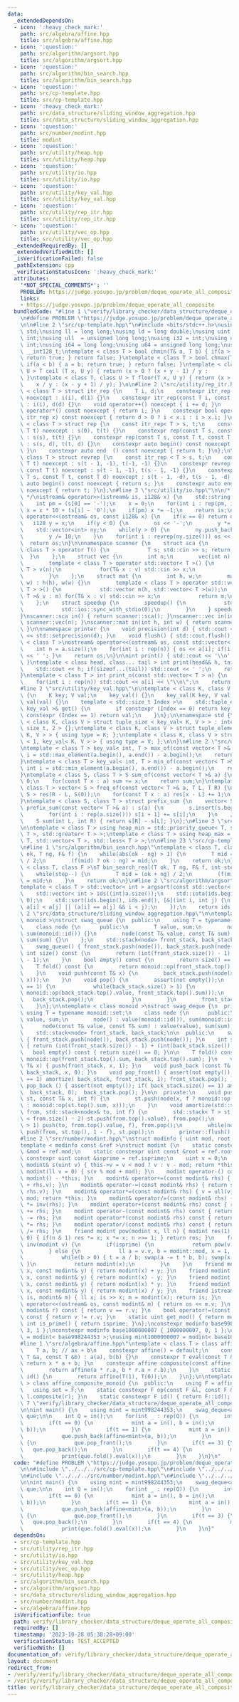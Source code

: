 ```yaml
---
data:
  _extendedDependsOn:
  - icon: ':heavy_check_mark:'
    path: src/algebra/affine.hpp
    title: src/algebra/affine.hpp
  - icon: ':question:'
    path: src/algorithm/argsort.hpp
    title: src/algorithm/argsort.hpp
  - icon: ':question:'
    path: src/algorithm/bin_search.hpp
    title: src/algorithm/bin_search.hpp
  - icon: ':question:'
    path: src/cp-template.hpp
    title: src/cp-template.hpp
  - icon: ':heavy_check_mark:'
    path: src/data_structure/sliding_window_aggregation.hpp
    title: src/data_structure/sliding_window_aggregation.hpp
  - icon: ':question:'
    path: src/number/modint.hpp
    title: modint
  - icon: ':question:'
    path: src/utility/heap.hpp
    title: src/utility/heap.hpp
  - icon: ':question:'
    path: src/utility/io.hpp
    title: src/utility/io.hpp
  - icon: ':question:'
    path: src/utility/key_val.hpp
    title: src/utility/key_val.hpp
  - icon: ':question:'
    path: src/utility/rep_itr.hpp
    title: src/utility/rep_itr.hpp
  - icon: ':question:'
    path: src/utility/vec_op.hpp
    title: src/utility/vec_op.hpp
  _extendedRequiredBy: []
  _extendedVerifiedWith: []
  _isVerificationFailed: false
  _pathExtension: cpp
  _verificationStatusIcon: ':heavy_check_mark:'
  attributes:
    '*NOT_SPECIAL_COMMENTS*': ''
    PROBLEM: https://judge.yosupo.jp/problem/deque_operate_all_composite
    links:
    - https://judge.yosupo.jp/problem/deque_operate_all_composite
  bundledCode: "#line 1 \"verify/library_checker/data_structure/deque_operate_all_composite.test.cpp\"\
    \n#define PROBLEM \"https://judge.yosupo.jp/problem/deque_operate_all_composite\"\
    \n\n#line 2 \"src/cp-template.hpp\"\n#include <bits/stdc++.h>\nusing namespace\
    \ std;\nusing ll = long long;\nusing ld = long double;\nusing uint = unsigned\
    \ int;\nusing ull  = unsigned long long;\nusing i32 = int;\nusing u32 = unsigned\
    \ int;\nusing i64 = long long;\nusing u64 = unsigned long long;\nusing i128 =\
    \ __int128_t;\ntemplate < class T > bool chmin(T& a, T b) { if(a > b) { a = b;\
    \ return true; } return false; }\ntemplate < class T > bool chmax(T& a, T b) {\
    \ if(a < b) { a = b; return true; } return false; }\ntemplate < class T, class\
    \ U > T ceil (T x, U y) { return (x > 0 ? (x + y - 1) / y :           x / y);\
    \ }\ntemplate < class T, class U > T floor(T x, U y) { return (x > 0 ?       \
    \    x / y : (x - y + 1) / y); }\n\n#line 2 \"src/utility/rep_itr.hpp\"\ntemplate\
    \ < class T > struct itr_rep {\n    T i, d;\n    constexpr itr_rep(const T i)\
    \ noexcept : i(i), d(1) {}\n    constexpr itr_rep(const T i, const T d) noexcept\
    \ : i(i), d(d) {}\n    void operator++() noexcept { i += d; }\n    constexpr int\
    \ operator*() const noexcept { return i; }\n    constexpr bool operator!=(const\
    \ itr_rep x) const noexcept { return d > 0 ? i < x.i : i > x.i; }\n};\n\ntemplate\
    \ < class T > struct rep {\n    const itr_rep< T > s, t;\n    constexpr rep(const\
    \ T t) noexcept : s(0), t(t) {}\n    constexpr rep(const T s, const T t) noexcept\
    \ : s(s), t(t) {}\n    constexpr rep(const T s, const T t, const T d) noexcept\
    \ : s(s, d), t(t, d) {}\n    constexpr auto begin() const noexcept { return s;\
    \ }\n    constexpr auto end  () const noexcept { return t; }\n};\n\ntemplate <\
    \ class T > struct revrep {\n    const itr_rep < T > s, t;\n    constexpr revrep(const\
    \ T t) noexcept : s(t - 1, -1), t(-1, -1) {}\n    constexpr revrep(const T s,\
    \ const T t) noexcept : s(t - 1, -1), t(s - 1, -1) {}\n    constexpr revrep(const\
    \ T s, const T t, const T d) noexcept : s(t - 1, -d), t(s - 1, -d) {}\n    constexpr\
    \ auto begin() const noexcept { return s; }\n    constexpr auto end  () const\
    \ noexcept { return t; }\n};\n#line 3 \"src/utility/io.hpp\"\n\n/* 128bit integer\
    \ */\nistream& operator>>(istream& is, i128& x) {\n    std::string s; is >> s;\n\
    \    int pm = (s[0] == '-');\n    x = 0;\n    for(int i : rep(pm, int(s.size())))\
    \ x = x * 10 + (s[i] - '0');\n    if(pm) x *= -1;\n    return is;\n}\nostream&\
    \ operator<<(ostream& os, const i128& x) {\n    if(x == 0) return os << x;\n \
    \   i128 y = x;\n    if(y < 0) {\n        os << '-';\n        y *= -1;\n    }\n\
    \    std::vector<int> ny;\n    while(y > 0) {\n        ny.push_back(y % 10);\n\
    \        y /= 10;\n    }\n    for(int i : revrep(ny.size())) os << ny[i];\n  \
    \  return os;\n}\n\nnamespace scanner {\n    struct sca {\n        template <\
    \ class T > operator T() {\n            T s; std::cin >> s; return s;\n      \
    \  }\n    };\n    struct vec {\n        int n;\n        vec(int n) : n(n) {}\n\
    \        template < class T > operator std::vector< T >() {\n            std::vector<\
    \ T > v(n);\n            for(T& x : v) std::cin >> x;\n            return v;\n\
    \        }\n    };\n    struct mat {\n        int h, w;\n        mat(int h, int\
    \ w) : h(h), w(w) {}\n        template < class T > operator std::vector< std::vector<\
    \ T > >() {\n            std::vector m(h, std::vector< T >(w));\n            for(std::vector<\
    \ T >& v : m) for(T& x : v) std::cin >> x;\n            return m;\n        }\n\
    \    };\n    struct speedup {\n        speedup() {\n            std::cin.tie(0);\n\
    \            std::ios::sync_with_stdio(0);\n        }\n    } speedup_instance;\n\
    }\nscanner::sca in() { return scanner::sca(); }\nscanner::vec in(int n) { return\
    \ scanner::vec(n); }\nscanner::mat in(int h, int w) { return scanner::mat(h, w);\
    \ }\n\nnamespace printer {\n    void precision(int d) { std::cout << std::fixed\
    \ << std::setprecision(d); }\n    void flush() { std::cout.flush(); }\n}\n\ntemplate\
    \ < class T >\nostream& operator<<(ostream& os, const std::vector< T > a) {\n\
    \    int n = a.size();\n    for(int i : rep(n)) { os << a[i]; if(i != n - 1) os\
    \ << ' '; }\n    return os;\n}\n\nint print() { std::cout << '\\n'; return 0;\
    \ }\ntemplate < class head, class... tail > int print(head&& h, tail&&... t) {\n\
    \    std::cout << h; if(sizeof...(tail)) std::cout << ' ';\n    return print(std::forward<tail>(t)...);\n\
    }\ntemplate < class T > int print_n(const std::vector< T > a) {\n    int n = a.size();\n\
    \    for(int i : rep(n)) std::cout << a[i] << \"\\n\";\n    return 0;\n}\n\n\n\
    #line 2 \"src/utility/key_val.hpp\"\n\ntemplate < class K, class V >\nstruct key_val\
    \ {\n    K key; V val;\n    key_val() {}\n    key_val(K key, V val) : key(key),\
    \ val(val) {}\n    template < std::size_t Index >\n    std::tuple_element_t< Index,\
    \ key_val >& get() {\n        if constexpr (Index == 0) return key;\n        if\
    \ constexpr (Index == 1) return val;\n    }\n};\n\nnamespace std {\n\ntemplate\
    \ < class K, class V > struct tuple_size < key_val< K, V > > : integral_constant<\
    \ size_t, 2 > {};\ntemplate < class K, class V > struct tuple_element < 0, key_val<\
    \ K, V > > { using type = K; };\ntemplate < class K, class V > struct tuple_element\
    \ < 1, key_val< K, V > > { using type = V; };\n\n}\n#line 2 \"src/utility/vec_op.hpp\"\
    \ntemplate < class T > key_val< int, T > max_of(const vector< T >& a) {\n    int\
    \ i = std::max_element(a.begin(), a.end()) - a.begin();\n    return {i, a[i]};\n\
    }\ntemplate < class T > key_val< int, T > min_of(const vector< T >& a) {\n   \
    \ int i = std::min_element(a.begin(), a.end()) - a.begin();\n    return {i, a[i]};\n\
    }\ntemplate < class S, class T > S sum_of(const vector< T >& a) {\n    S sum =\
    \ 0;\n    for(const T x : a) sum += x;\n    return sum;\n}\ntemplate < class S,\
    \ class T > vector< S > freq_of(const vector< T >& a, T L, T R) {\n    vector<\
    \ S > res(R - L, S(0));\n    for(const T x : a) res[x - L] += 1;\n    return res;\n\
    }\ntemplate < class S, class T > struct prefix_sum {\n    vector< S > s;\n   \
    \ prefix_sum(const vector< T >& a) : s(a) {\n        s.insert(s.begin(), S(0));\n\
    \        for(int i : rep(a.size())) s[i + 1] += s[i];\n    }\n    // [L, R)\n\
    \    S sum(int L, int R) { return s[R] - s[L]; }\n};\n#line 3 \"src/utility/heap.hpp\"\
    \n\ntemplate < class T > using heap_min = std::priority_queue< T, std::vector<\
    \ T >, std::greater< T > >;\ntemplate < class T > using heap_max = std::priority_queue<\
    \ T, std::vector< T >, std::less< T > >;\n\n#line 23 \"src/cp-template.hpp\"\n\
    \n#line 1 \"src/algorithm/bin_search.hpp\"\ntemplate < class T, class F >\nT bin_search(T\
    \ ok, T ng, F& f) {\n    while(abs(ok - ng) > 1) {\n        T mid = (ok + ng)\
    \ / 2;\n        (f(mid) ? ok : ng) = mid;\n    }\n    return ok;\n}\n\ntemplate\
    \ < class T, class F >\nT bin_search_real(T ok, T ng, F& f, int step = 80) {\n\
    \    while(step--) {\n        T mid = (ok + ng) / 2;\n        (f(mid) ? ok : ng)\
    \ = mid;\n    }\n    return ok;\n}\n#line 2 \"src/algorithm/argsort.hpp\"\n\n\
    template < class T > std::vector< int > argsort(const std::vector< T > &a) {\n\
    \    std::vector< int > ids((int)a.size());\n    std::iota(ids.begin(), ids.end(),\
    \ 0);\n    std::sort(ids.begin(), ids.end(), [&](int i, int j) {\n        return\
    \ a[i] < a[j] || (a[i] == a[j] && i < j);\n    });\n    return ids;\n}\n#line\
    \ 2 \"src/data_structure/sliding_window_aggregation.hpp\"\n\ntemplate < class\
    \ monoid >\nstruct swag_queue {\n  public:\n    using T = typename monoid::set;\n\
    \    class node {\n      public:\n        T value, sum;\n        node() : value(monoid::id()),\
    \ sum(monoid::id()) {}\n        node(const T& value, const T& sum) : value(value),\
    \ sum(sum) {}\n    };\n    std::stack<node> front_stack, back_stack;\n\n  public:\n\
    \    swag_queue() { front_stack.push(node()), back_stack.push(node()); }\n   \
    \ int size() const {\n        return (int(front_stack.size()) - 1) + (int(back_stack.size())\
    \ - 1);\n    }\n    bool empty() const {\n        return size() == 0;\n    }\n\
    \    T fold() const {\n        return monoid::op(front_stack.top().sum, back_stack.top().sum);\n\
    \    }\n    void push(const T& x) {\n        back_stack.push(node(x, monoid::op(back_stack.top().sum,\
    \ x)));\n    }\n    void pop() {\n        assert(not empty());\n        if(front_stack.size()\
    \ == 1) {\n            while(back_stack.size() > 1) {\n                front_stack.push(node(back_stack.top().value,\
    \ monoid::op(back_stack.top().value, front_stack.top().sum)));\n             \
    \   back_stack.pop();\n            }\n        }\n        front_stack.pop();\n\
    \    }\n};\n\ntemplate < class monoid >\nstruct swag_deque {\n  private:\n   \
    \ using T = typename monoid::set;\n    class node {\n      public:\n        T\
    \ value, sum;\n        node() : value(monoid::id()), sum(monoid::id()) {}\n  \
    \      node(const T& value, const T& sum) : value(value), sum(sum) {}\n    };\n\
    \    std::stack<node> front_stack, back_stack;\n\n  public:\n    swag_deque()\
    \ { front_stack.push(node()), back_stack.push(node()); }\n    int size() const\
    \ { return (int(front_stack.size()) - 1) + (int(back_stack.size()) - 1); }\n \
    \   bool empty() const { return size() == 0; }\n\n    T fold() const { return\
    \ monoid::op(front_stack.top().sum, back_stack.top().sum); }\n    void push_front(const\
    \ T& x) { push(front_stack, x, 1); }\n    void push_back (const T& x) { push(\
    \ back_stack, x, 0); }\n    void pop_front() { assert(not empty()); if(front_stack.size()\
    \ == 1) amortize( back_stack, front_stack, 1); front_stack.pop(); }\n    void\
    \ pop_back () { assert(not empty()); if( back_stack.size() == 1) amortize(front_stack,\
    \  back_stack, 0);  back_stack.pop(); }\n\n  private:\n    void push(std::stack<node>&\
    \ st, const T& x, int f) {\n        st.push(node(x, f ? monoid::op(x, st.top().sum)\
    \ : monoid::op(st.top().sum, x)));\n    }\n    void amortize(std::stack<node>&\
    \ from, std::stack<node>& to, int f) {\n        std::stack< T > st;\n        while(st.size()\
    \ < from.size() - 2) st.push(from.top().value), from.pop();\n        while(from.size()\
    \ > 1) push(to, from.top().value, f), from.pop();\n        while(not st.empty())\
    \ push(from, st.top(), 1 - f), st.pop();\n        printer::flush();\n    }\n};\n\
    #line 2 \"src/number/modint.hpp\"\nstruct modinfo { uint mod, root, isprime; };\n\
    template < modinfo const &ref >\nstruct modint {\n    static constexpr uint const\
    \ &mod = ref.mod;\n    static constexpr uint const &root = ref.root;\n    static\
    \ constexpr uint const &isprime = ref.isprime;\n    uint v = 0;\n    constexpr\
    \ modint& s(uint v) { this->v = v < mod ? v : v - mod; return *this; }\n    constexpr\
    \ modint(ll v = 0) { s(v % mod + mod); }\n    modint operator-() const { return\
    \ modint() - *this; }\n    modint& operator+=(const modint& rhs) { return s(v\
    \ + rhs.v); }\n    modint& operator-=(const modint& rhs) { return s(v + mod -\
    \ rhs.v); }\n    modint& operator*=(const modint& rhs) { v = ull(v) * rhs.v %\
    \ mod; return *this; }\n    modint& operator/=(const modint& rhs) { return *this\
    \ *= inv(rhs); }\n    modint operator+(const modint& rhs) const { return modint(*this)\
    \ += rhs; }\n    modint operator-(const modint& rhs) const { return modint(*this)\
    \ -= rhs; }\n    modint operator*(const modint& rhs) const { return modint(*this)\
    \ *= rhs; }\n    modint operator/(const modint& rhs) const { return modint(*this)\
    \ /= rhs; }\n    friend modint pow(modint x, ll n) { modint res(1); while(n >\
    \ 0) { if(n & 1) res *= x; x *= x; n >>= 1; } return res; }\n    friend modint\
    \ inv(modint v) {\n        if(isprime) {\n            return pow(v, mod - 2);\n\
    \        } else {\n            ll a = v.v, b = modint::mod, x = 1, y = 0, t;\n\
    \            while(b > 0) { t = a / b; swap(a -= t * b, b); swap(x -= t * y, y);\
    \ }\n            return modint(x);\n        }\n    }\n    friend modint operator+(int\
    \ x, const modint& y) { return modint(x) + y; }\n    friend modint operator-(int\
    \ x, const modint& y) { return modint(x) - y; }\n    friend modint operator*(int\
    \ x, const modint& y) { return modint(x) * y; }\n    friend modint operator/(int\
    \ x, const modint& y) { return modint(x) / y; }\n    friend istream& operator>>(istream&\
    \ is, modint& m) { ll x; is >> x; m = modint(x); return is; }\n    friend ostream&\
    \ operator<<(ostream& os, const modint& m) { return os << m.v; }\n    bool operator==(const\
    \ modint& r) const { return v == r.v; }\n    bool operator!=(const modint& r)\
    \ const { return v != r.v; }\n    static uint get_mod() { return mod; }\n    static\
    \ int is_prime() { return isprime; }\n};\nconstexpr modinfo base998244353 { 998244353,\
    \ 3, 1 };\nconstexpr modinfo base1000000007 { 1000000007, 0, 1 };\nusing mint998244353\
    \ = modint< base998244353 >;\nusing mint1000000007 = modint< base1000000007 >;\n\
    #line 1 \"src/algebra/affine.hpp\"\ntemplate < class T > class affine {\n  public:\n\
    \    T a, b; // ax + b\n    constexpr affine() = default;\n    constexpr affine(const\
    \ T &a, const T &b) : a(a), b(b) {}\n    constexpr T eval(const T &x) const {\
    \ return x * a + b; }\n    constexpr affine composite(const affine &r) const {\n\
    \        return affine(a * r.a, b * r.a + r.b);\n    }\n    static constexpr affine\
    \ id() {\n        return affine(T(1), T(0));\n    }\n};\n\ntemplate < class T\
    \ > class affine_composite_monoid {\n  public:\n    using F = affine< T >;\n \
    \   using set = F;\n    static constexpr F op(const F &l, const F &r) { return\
    \ l.composite(r); }\n    static constexpr F id() { return F::id(); }\n};\n#line\
    \ 7 \"verify/library_checker/data_structure/deque_operate_all_composite.test.cpp\"\
    \n\nint main() {\n    using mint = mint998244353;\n    swag_deque<affine_composite_monoid<mint>>\
    \ que;\n\n    int Q = in();\n    for(int _ : rep(Q)) {\n        int t = in();\n\
    \        if(t == 0) {\n            mint a = in(), b = in();\n            que.push_front(affine<mint>(a,\
    \ b));\n        }\n        if(t == 1) {\n            mint a = in(), b = in();\n\
    \            que.push_back(affine<mint>(a, b));\n        }\n        if(t == 2)\
    \ {\n            que.pop_front();\n        }\n        if(t == 3) {\n         \
    \   que.pop_back();\n        }\n        if(t == 4) {\n            mint x = in();\n\
    \            print(que.fold().eval(x));\n        }\n    }\n}\n"
  code: "#define PROBLEM \"https://judge.yosupo.jp/problem/deque_operate_all_composite\"\
    \n\n#include \"../../../src/cp-template.hpp\"\n#include \"../../../src/data_structure/sliding_window_aggregation.hpp\"\
    \n#include \"../../../src/number/modint.hpp\"\n#include \"../../../src/algebra/affine.hpp\"\
    \n\nint main() {\n    using mint = mint998244353;\n    swag_deque<affine_composite_monoid<mint>>\
    \ que;\n\n    int Q = in();\n    for(int _ : rep(Q)) {\n        int t = in();\n\
    \        if(t == 0) {\n            mint a = in(), b = in();\n            que.push_front(affine<mint>(a,\
    \ b));\n        }\n        if(t == 1) {\n            mint a = in(), b = in();\n\
    \            que.push_back(affine<mint>(a, b));\n        }\n        if(t == 2)\
    \ {\n            que.pop_front();\n        }\n        if(t == 3) {\n         \
    \   que.pop_back();\n        }\n        if(t == 4) {\n            mint x = in();\n\
    \            print(que.fold().eval(x));\n        }\n    }\n}"
  dependsOn:
  - src/cp-template.hpp
  - src/utility/rep_itr.hpp
  - src/utility/io.hpp
  - src/utility/key_val.hpp
  - src/utility/vec_op.hpp
  - src/utility/heap.hpp
  - src/algorithm/bin_search.hpp
  - src/algorithm/argsort.hpp
  - src/data_structure/sliding_window_aggregation.hpp
  - src/number/modint.hpp
  - src/algebra/affine.hpp
  isVerificationFile: true
  path: verify/library_checker/data_structure/deque_operate_all_composite.test.cpp
  requiredBy: []
  timestamp: '2023-10-28 05:38:28+09:00'
  verificationStatus: TEST_ACCEPTED
  verifiedWith: []
documentation_of: verify/library_checker/data_structure/deque_operate_all_composite.test.cpp
layout: document
redirect_from:
- /verify/verify/library_checker/data_structure/deque_operate_all_composite.test.cpp
- /verify/verify/library_checker/data_structure/deque_operate_all_composite.test.cpp.html
title: verify/library_checker/data_structure/deque_operate_all_composite.test.cpp
---
```

